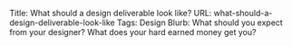 Title: What should a design deliverable look like?
URL: what-should-a-design-deliverable-look-like
Tags: Design
Blurb: What should you expect from your designer? What does your hard earned money get you?
